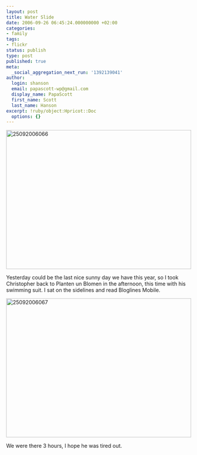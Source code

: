 ```yaml
---
layout: post
title: Water Slide
date: 2006-09-26 06:45:24.000000000 +02:00
categories:
- family
tags:
- flickr
status: publish
type: post
published: true
meta:
  _social_aggregation_next_run: '1392139041'
author:
  login: shanson
  email: papascott-wp@gmail.com
  display_name: PapaScott
  first_name: Scott
  last_name: Hanson
excerpt: !ruby/object:Hpricot::Doc
  options: {}
---
```

<p><a href="http://www.flickr.com/photos/papascott/252395484/" title="Photo Sharing"><img src="https://static.flickr.com/112/252395484_a3c5eafb31.jpg" width="500" height="375" alt="25092006066" /></a></p>
<p>Yesterday could be the last nice sunny day we have this year, so I took Christopher back to Planten un Blomen in the afternoon, this time with his swimming suit. I sat on the sidelines and read Bloglines Mobile.</p>
<p><a href="http://www.flickr.com/photos/papascott/252396302/" title="Photo Sharing"><img src="https://static.flickr.com/80/252396302_6ff2e47732.jpg" width="500" height="375" alt="25092006067" /></a></p>
<p>We were there 3 hours, I hope he was tired out.</p>
